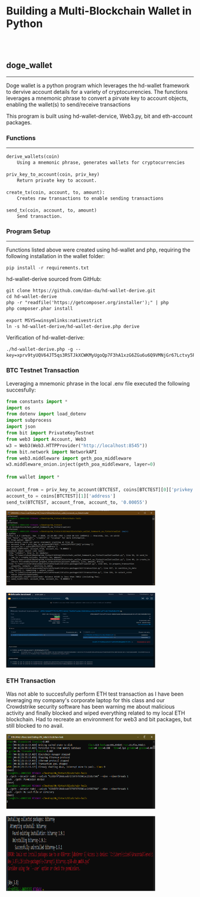 # Building a Multi-Blockchain Wallet in Python
<br><br>
## doge_wallet
___
Doge wallet is a python program which leverages the hd-wallet framework to dervive account details for a variety of cryptocurrencies. The functions leverages a mnemonic phrase to convert a pirvate key to account objects, enabling the wallet(s) to send/receive transactions

This program is built using hd-wallet-dervice, Web3.py, bit and eth-account packages.

### Functions 
---
```
derive_wallets(coin)
    Using a mnemonic phrase, generates wallets for cryptocurrencies

priv_key_to_account(coin, priv_key)
    Return private key to account.

create_tx(coin, account, to, amount):
    Creates raw transactions to enable sending transactions

send_tx(coin, account, to, amount)
    Send transaction.
```

### Program Setup
___
Functions listed above were created using hd-wallet and php, requiring the following installation in the wallet folder:
```
pip install -r requirements.txt
```
hd-wallet-derive sourced from GitHub:
```
git clone https://github.com/dan-da/hd-wallet-derive.git
cd hd-wallet-derive
php -r "readfile('https://getcomposer.org/installer');" | php
php composer.phar install

export MSYS=winsymlinks:nativestrict
ln -s hd-wallet-derive/hd-wallet-derive.php derive
```
Verification of hd-wallet-derive:
```
./hd-wallet-derive.php -g --key=xprv9tyUQV64JT5qs3RSTJkXCWKMyUgoQp7F3hA1xzG6ZGu6u6Q9VMNjGr67Lctvy5P8oyaYAL9CAWrUE9i6GoNMKUga5biW6Hx4tws2six3b9c
```

### BTC Testnet Transaction
Leveraging a mnemonic phrase in the local .env file executed the following succesfully:
```python
from constants import *
import os
from dotenv import load_dotenv
import subprocess
import json
from bit import PrivateKeyTestnet
from web3 import Account, Web3
w3 = Web3(Web3.HTTPProvider("http://localhost:8545"))
from bit.network import NetworkAPI
from web3.middleware import geth_poa_middleware
w3.middleware_onion.inject(geth_poa_middleware, layer=0)

from wallet import *

account_from = priv_key_to_account(BTCTEST, coins[BTCTEST][0]['privkey'])
account_to = coins[BTCTEST][1]['address']
send_tx(BTCTEST, account_from, account_to, '0.00055')
```
<img src="Images/BTCTEST_TX.png" width="400" height="200"/>
<br><br>
<img src="Images/BTCTEST_TX_CONFIRMATION.png" width="400" height="200"/>

### ETH Transaction
Was not able to succesfully perform ETH test transaction as I have been leveraging my company's corporate laptop for this class and our Crowdstrike security software has been warning me about malicious activity and finally blocked and wiped everything related to my local ETH blockchain. Had to recreate an environment for web3 and bit packages, but still blocked to no avail. 

<img src="Images/ETH_DENIAL.png" width="400" height="200"/>
<br><br>
<img src="Images/web3_denial.png" width="400" height="200"/>
